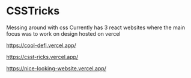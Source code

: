 # CSSTricks
Messing around with css
Currently has 3 react websites where the main focus was to work on design hosted on vercel

https://cool-defi.vercel.app/



https://csst-ricks.vercel.app/



https://nice-looking-website.vercel.app/
